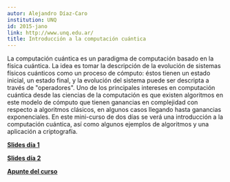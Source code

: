 ```yaml
---
autor: Alejandro Díaz-Caro
institution: UNQ
id: 2015-jano
link: http://www.unq.edu.ar/
title: Introducción a la computación cuántica
---
```

<p>La computación cuántica es un paradigma de computación
basado en la física cuántica. La idea es tomar la descripción de la
evolución de sistemas físicos cuánticos como un proceso de cómputo:
éstos tienen un estado inicial, un estado final, y la evolución del
sistema puede ser descripta a través de "operadores". Uno de los
principales intereses en computación cuántica desde las ciencias de la
computación es que existen algoritmos en este modelo de cómputo que
tienen ganancias en complejidad con respecto a algoritmos clásicos,
en algunos casos llegando hasta ganancias exponenciales. En este
mini-curso de dos días se verá una introducción a la computación
cuántica, así como algunos ejemplos de algoritmos y una aplicación a
criptografía.</p>

<p><a href="slides/2015-jano-1.pdf"><b>Slides día 1</b></a></p>
<p><a href="slides/2015-jano-2.pdf"><b>Slides día 2</b></a></p>
<p><a href="slides/2015-jano-apunte.pdf"><b>Apunte del curso</b></a></p>
